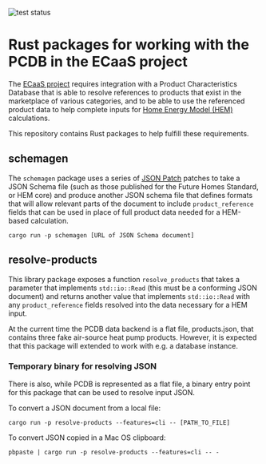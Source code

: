 ![test status](https://github.com/communitiesuk/epb-ecaas-pcdb/actions/workflows/test.yml/badge.svg)

# Rust packages for working with the PCDB in the ECaaS project

The [ECaaS project](https://docs.building-energy-calculator.communities.gov.uk) requires integration with a Product
Characteristics Database that is able to resolve references to products that exist in the marketplace of various
categories, and to be able to use the referenced product data to help complete inputs
for [Home Energy Model (HEM)](https://www.gov.uk/government/consultations/home-energy-model-replacement-for-the-standard-assessment-procedure-sap)
calculations.

This repository contains Rust packages to help fulfill these requirements.

## schemagen

The `schemagen` package uses a series of [JSON Patch](https://jsonpatch.com) patches to take a JSON Schema file (such as
those published for the Future Homes Standard, or HEM core) and produce another JSON schema file that defines formats
that will allow relevant parts of the document to include `product_reference` fields that can be used in place of full
product data needed for a HEM-based calculation.

```shell
cargo run -p schemagen [URL of JSON Schema document]
```

## resolve-products

This library package exposes a function `resolve_products` that takes a parameter that implements `std::io::Read` (this
must be a conforming JSON document) and returns another value that implements `std::io::Read` with any
`product_reference` fields resolved into the data necessary for a HEM input.

At the current time the PCDB data backend is a flat file, products.json, that contains three fake air-source heat pump
products. However, it is expected that this package will extended to work with e.g. a database instance.

### Temporary binary for resolving JSON

There is also, while PCDB is represented as a flat file, a binary entry point for this package that can be used to
resolve input JSON.

To convert a JSON document from a local file:

```shell
cargo run -p resolve-products --features=cli -- [PATH_TO_FILE]
```

To convert JSON copied in a Mac OS clipboard:

```shell
pbpaste | cargo run -p resolve-products --features=cli -- -
```